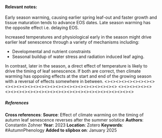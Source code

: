 #### **Relevant notes**:
Early season warming, causing earlier spring leaf-out and faster growth and tissue maturation tends to advance EOS dates. Late season warming has the opposite effect i.e. delaying EOS. 

Increased temperatures and physiological early in the season might drive earlier leaf senescence through a variety of mechanisms including:
- Developmental and nutrient constraints
- Seasonal buildup of water stress and radiation induced leaf aging.

In contrast, later in the season, a direct effect of temperature is likely to drive the timing of leaf senescence. If both are correct, then climate warming has opposing effects at the start and end of the growing season with a reversal of effects somewhere in between.
<><><><><><><><><><><><><><><><><><><><><><><><><><><><><>
<><><><><><><><><><><><><><><><><><><><><><><><><><><><><>
##### References
**Cross references**: 
**Source**: Effect of climate warming on the timing of autumn leaf senescence reverses after the summer solstice
**Authors**: Constantin Zohner
**Year**: 2023
**Location**: Zotero
**Keywords**: #AutumnPhenology 
**Added to slipbox on**: January 2025
